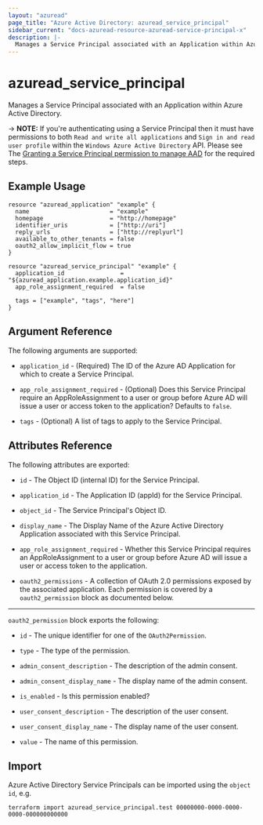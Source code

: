 ```yaml
---
layout: "azuread"
page_title: "Azure Active Directory: azuread_service_principal"
sidebar_current: "docs-azuread-resource-azuread-service-principal-x"
description: |-
  Manages a Service Principal associated with an Application within Azure Active Directory.
---
```


# azuread_service_principal

Manages a Service Principal associated with an Application within Azure Active Directory.

-> **NOTE:** If you're authenticating using a Service Principal then it must have permissions to both `Read and write all applications` and `Sign in and read user profile` within the `Windows Azure Active Directory` API. Please see The [Granting a Service Principal permission to manage AAD](../auth/service_principal_configuration.html) for the required steps.

## Example Usage

```hcl
resource "azuread_application" "example" {
  name                       = "example"
  homepage                   = "http://homepage"
  identifier_uris            = ["http://uri"]
  reply_urls                 = ["http://replyurl"]
  available_to_other_tenants = false
  oauth2_allow_implicit_flow = true
}

resource "azuread_service_principal" "example" {
  application_id                = "${azuread_application.example.application_id}"
  app_role_assignment_required  = false

  tags = ["example", "tags", "here"]
}
```

## Argument Reference

The following arguments are supported:

- `application_id` - (Required) The ID of the Azure AD Application for which to create a Service Principal.

- `app_role_assignment_required` - (Optional) Does this Service Principal require an AppRoleAssignment to a user or group before Azure AD will issue a user or access token to the application? Defaults to `false`.

- `tags` - (Optional) A list of tags to apply to the Service Principal.

## Attributes Reference

The following attributes are exported:

- `id` - The Object ID (internal ID) for the Service Principal.

- `application_id` - The Application ID (appId) for the Service Principal.

- `object_id` - The Service Principal's Object ID.

- `display_name` - The Display Name of the Azure Active Directory Application associated with this Service Principal.

- `app_role_assignment_required` - Whether this Service Principal requires an AppRoleAssignment to a user or group before Azure AD will issue a user or access token to the application.

- `oauth2_permissions` - A collection of OAuth 2.0 permissions exposed by the associated application. Each permission is covered by a `oauth2_permission` block as documented below.

---

`oauth2_permission` block exports the following:

- `id` - The unique identifier for one of the `OAuth2Permission`.

- `type` - The type of the permission.

- `admin_consent_description` - The description of the admin consent.

- `admin_consent_display_name` - The display name of the admin consent.

- `is_enabled` - Is this permission enabled?

- `user_consent_description` - The description of the user consent.

- `user_consent_display_name` - The display name of the user consent.

- `value` - The name of this permission.

## Import

Azure Active Directory Service Principals can be imported using the `object id`, e.g.

```shell
terraform import azuread_service_principal.test 00000000-0000-0000-0000-000000000000
```
